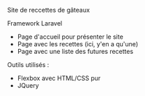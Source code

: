 Site de reccettes de gâteaux

Framework Laravel


- Page d'accueil pour présenter le site
- Page avec les recettes (ici, y'en a qu'une)
- Page avec une liste des futures recettes

Outils utilisés :
- Flexbox avec HTML/CSS pur
- JQuery
